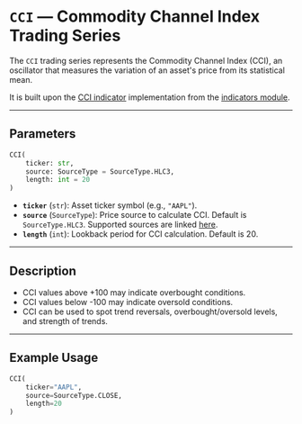 
# `CCI` — Commodity Channel Index Trading Series

The `CCI` trading series represents the Commodity Channel Index (CCI), an oscillator that measures the variation of an asset's price from its statistical mean.

It is built upon the [CCI indicator](../../../../trading_strategy_tester/indicators/momentum/cci.py) implementation from the [indicators module](../indicators.md).

---

## Parameters

```python
CCI(
    ticker: str,
    source: SourceType = SourceType.HLC3,
    length: int = 20
)
```

- **`ticker`** (`str`): Asset ticker symbol (e.g., `"AAPL"`).
- **`source`** (`SourceType`): Price source to calculate CCI. Default is `SourceType.HLC3`. Supported sources are linked [here](../enums/source.md).
- **`length`** (`int`): Lookback period for CCI calculation. Default is 20.

---

## Description

- CCI values above +100 may indicate overbought conditions.
- CCI values below -100 may indicate oversold conditions.
- CCI can be used to spot trend reversals, overbought/oversold levels, and strength of trends.

---

## Example Usage

```python
CCI(
    ticker="AAPL",
    source=SourceType.CLOSE,
    length=20
)
```
